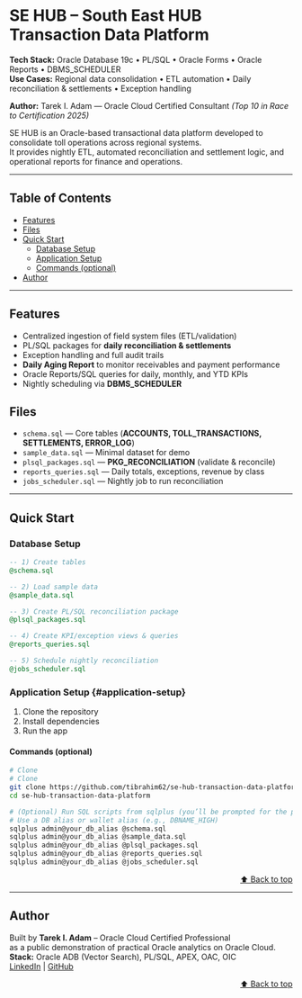 # SE HUB – South East HUB Transaction Data Platform

**Tech Stack:** Oracle Database 19c • PL/SQL • Oracle Forms • Oracle Reports • DBMS_SCHEDULER  
**Use Cases:** Regional data consolidation • ETL automation • Daily reconciliation & settlements • Exception handling  

**Author:** Tarek I. Adam — Oracle Cloud Certified Consultant *(Top 10 in Race to Certification 2025)*  

SE HUB is an Oracle-based transactional data platform developed to consolidate toll operations across regional systems.  
It provides nightly ETL, automated reconciliation and settlement logic, and operational reports for finance and operations.

---

## Table of Contents
- [Features](#features)
- [Files](#files)
- [Quick Start](#quick-start)
  - [Database Setup](#database-setup)
  - [Application Setup](#application-setup)
  - [Commands (optional)](#commands-optional)
- [Author](#author)

---


## Features
- Centralized ingestion of field system files (ETL/validation)
- PL/SQL packages for **daily reconciliation & settlements**
- Exception handling and full audit trails
- **Daily Aging Report** to monitor receivables and payment performance
- Oracle Reports/SQL queries for daily, monthly, and YTD KPIs
- Nightly scheduling via **DBMS_SCHEDULER**

## Files
- `schema.sql` — Core tables (**ACCOUNTS, TOLL_TRANSACTIONS, SETTLEMENTS, ERROR_LOG**)
- `sample_data.sql` — Minimal dataset for demo
- `plsql_packages.sql` — **PKG_RECONCILIATION** (validate & reconcile)
- `reports_queries.sql` — Daily totals, exceptions, revenue by class
- `jobs_scheduler.sql` — Nightly job to run reconciliation

---

## Quick Start

### Database Setup
```sql
-- 1) Create tables
@schema.sql

-- 2) Load sample data
@sample_data.sql

-- 3) Create PL/SQL reconciliation package
@plsql_packages.sql

-- 4) Create KPI/exception views & queries
@reports_queries.sql

-- 5) Schedule nightly reconciliation
@jobs_scheduler.sql

```

### Application Setup {#application-setup}

1. Clone the repository  
2. Install dependencies  
3. Run the app  

#### Commands (optional)

```bash
# Clone
# Clone
git clone https://github.com/tibrahim62/se-hub-transaction-data-platform.git
cd se-hub-transaction-data-platform

# (Optional) Run SQL scripts from sqlplus (you’ll be prompted for the password)
# Use a DB alias or wallet alias (e.g., DBNAME_HIGH)
sqlplus admin@your_db_alias @schema.sql
sqlplus admin@your_db_alias @sample_data.sql
sqlplus admin@your_db_alias @plsql_packages.sql
sqlplus admin@your_db_alias @reports_queries.sql
sqlplus admin@your_db_alias @jobs_scheduler.sql

```
<p align="right"><a href="#table-of-contents">⬆️ Back to top</a></p>

---

## Author

Built by **Tarek I. Adam** – Oracle Cloud Certified Professional  
as a public demonstration of practical Oracle analytics on Oracle Cloud.  
**Stack:** Oracle ADB (Vector Search), PL/SQL, APEX, OAC, OIC  
[LinkedIn](https://www.linkedin.com/in/tarek-adam) | [GitHub](https://github.com/tibrahim62)

<p align="right"><a href="#table-of-contents">⬆ Back to top</a></p>


